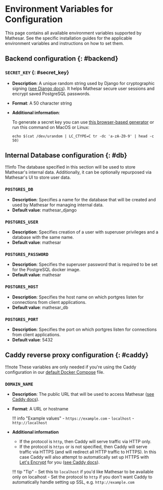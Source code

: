 # Environment Variables for Configuration

This page contains all available environment variables supported by Mathesar. See the specific installation guides for the applicable environment variables and instructions on how to set them.


## Backend configuration {: #backend}

### `SECRET_KEY` {: #secret_key}

- **Description**: A unique random string used by Django for cryptographic signing ([see Django docs](https://docs.djangoproject.com/en/3.2/ref/settings/#std:setting-SECRET_KEY)). It helps Mathesar secure user sessions and encrypt saved PostgreSQL passwords.
- **Format**: A 50 character string
- **Additional information**:

    To generate a secret key you can use [this browser-based generator](https://djecrety.ir/) or run this command on MacOS or Linux:

    ```
    echo $(cat /dev/urandom | LC_CTYPE=C tr -dc 'a-zA-Z0-9' | head -c 50)
    ```

## Internal Database configuration {: #db}

!!!info
    The database specified in this section will be used to store Mathesar's internal data. Additionally, it can be optionally repurposed via Mathesar's UI to store user data.

### `POSTGRES_DB`

- **Description**: Specifies a name for the database that will be created and used by Mathesar for managing internal data.
- **Default value**: mathesar_django

### `POSTGRES_USER`

- **Description**: Specifies creation of a user with superuser privileges and a database with the same name.
- **Default value**: mathesar

### `POSTGRES_PASSWORD`

- **Description**: Specifies the superuser password that is required to be set for the PostgreSQL docker image.
- **Default value**: mathesar

### `POSTGRES_HOST`

- **Description**: Specifies the host name on which portgres listen for connections from client applications.
- **Default value**: mathesar_db

### `POSTGRES_PORT`

- **Description**: Specifies the port on which portgres listen for connections from client applications.
- **Default value**: 5432


## Caddy reverse proxy configuration {: #caddy}

!!!note
    These variables are only needed if you're using the Caddy configuration in our [default Docker Compose](install-via-docker-compose.md#steps) file.

### `DOMAIN_NAME`

- **Description**: The public URL that will be used to access Mathesar ([see Caddy docs](https://caddyserver.com/docs/caddyfile/concepts#addresses)).
- **Format**: A URL or hostname

    !!! info "Example values"
        - `https://example.com`
        - `localhost`
        - `http://localhost`

- **Additional information**
    - If the protocol is `http`, then Caddy will serve traffic via HTTP only.
    - If the protocol is `https` or is not specified, then Caddy will serve traffic via HTTPS (and will redirect all HTTP traffic to HTTPS). In this case Caddy will also attempt to automatically set up HTTPS with [Let's Encrypt](https://letsencrypt.org/) for you ([see Caddy docs](https://caddyserver.com/docs/automatic-https)).

    !!! tip "Tip"
        - Set this to `localhost` if you'd like Mathesar to be available only on localhost
        - Set the protocol to `http` if you don't want Caddy to automatically handle setting up SSL, e.g. `http://example.com`
